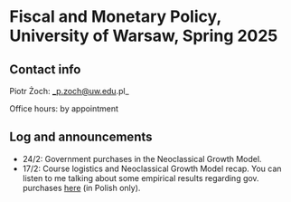 # Fiscal and Monetary Policy, University of Warsaw, Spring 2025 
## Contact info
Piotr Żoch: _p.zoch@uw.edu.pl_

Office hours: by appointment



## Log and announcements 
+ 24/2: Government purchases in the Neoclassical Growth Model. 
+ 17/2: Course logistics and Neoclassical Growth Model recap. You can listen to me talking about some empirical results regarding gov. purchases [here](https://www.youtube.com/watch?v=h35P9iQ8WYE) (in Polish only).